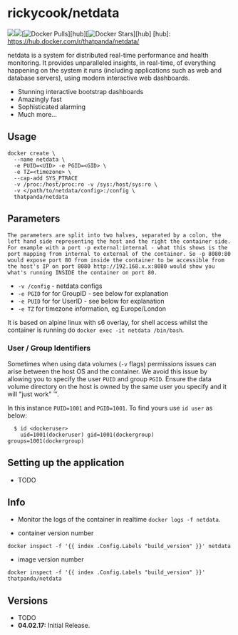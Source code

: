 # rickycook/netdata
[![](https://images.microbadger.com/badges/version/thatpanda/netdata.svg)](https://microbadger.com/images/thatpanda/netdata "Get your own version badge on microbadger.com")[![](https://images.microbadger.com/badges/image/thatpanda/netdata.svg)](http://microbadger.com/images/thatpanda/netdata "Get your own image badge on microbadger.com")[![Docker Pulls](https://img.shields.io/docker/pulls/thatpanda/netdata.svg)][hub][![Docker Stars](https://img.shields.io/docker/stars/thatpanda/netdata.svg)][hub]
[hub]: https://hub.docker.com/r/thatpanda/netdata/

[](https://my-netdata.io/) netdata is a system for distributed real-time performance and health monitoring. It provides unparalleled insights, in real-time, of everything happening on the system it runs (including applications such as web and database servers), using modern interactive web dashboards.

* Stunning interactive bootstrap dashboards
* Amazingly fast
* Sophisticated alarming
* Much more...

## Usage

```
docker create \
  --name netdata \
  -e PUID=<UID> -e PGID=<GID> \
  -e TZ=<timezone> \
  --cap-add SYS_PTRACE
  -v /proc:/host/proc:ro -v /sys:/host/sys:ro \
  -v </path/to/netdata/config>:/config \
  thatpanda/netdata
```

## Parameters

`The parameters are split into two halves, separated by a colon, the left hand side representing the host and the right the container side. 
For example with a port -p external:internal - what this shows is the port mapping from internal to external of the container.
So -p 8080:80 would expose port 80 from inside the container to be accessible from the host's IP on port 8080
http://192.168.x.x:8080 would show you what's running INSIDE the container on port 80.`


* `-v /config` - netdata configs
* `-e PGID` for for GroupID - see below for explanation
* `-e PUID` for for UserID - see below for explanation
* `-e TZ` for timezone information, eg Europe/London

It is based on alpine linux with s6 overlay, for shell access whilst the container is running do `docker exec -it netdata /bin/bash`.

### User / Group Identifiers

Sometimes when using data volumes (`-v` flags) permissions issues can arise between the host OS and the container. We avoid this issue by allowing you to specify the user `PUID` and group `PGID`. Ensure the data volume directory on the host is owned by the same user you specify and it will "just work" ™.

In this instance `PUID=1001` and `PGID=1001`. To find yours use `id user` as below:

```
  $ id <dockeruser>
    uid=1001(dockeruser) gid=1001(dockergroup) groups=1001(dockergroup)
```

## Setting up the application 

* TODO

## Info

* Monitor the logs of the container in realtime `docker logs -f netdata`.

* container version number 

`docker inspect -f '{{ index .Config.Labels "build_version" }}' netdata`

* image version number

`docker inspect -f '{{ index .Config.Labels "build_version" }}' thatpanda/netdata`

## Versions

+ TODO
+ **04.02.17:** Initial Release. 
